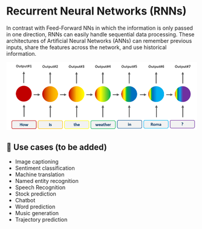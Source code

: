# Recurrent Neural Networks (RNNs)

In contrast with Feed-Forward NNs in which the information is only passed in one direction, RNNs can easily handle sequential data processing. These architectures of Artificial Neural Networks (ANNs) can remember previous inputs, share the features across the network, and use historical information.

![RNNs](https://github.com/alitourani/deep-learning-from-scratch/blob/main/_content/AliTourani-DeepLearningFromScratch-RecurrentNeuralNetwork-RNN.png "RNNs")

## 🧩 Use cases (to be added)
- Image captioning
- Sentiment classification
- Machine translation
- Named entity recognition
- Speech Recognition
- Stock prediction
- Chatbot
- Word prediction
- Music generation
- Trajectory prediction
